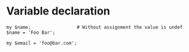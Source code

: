 # Variable declaration

```
my $name;                 # Without assignment the value is undef
$name = 'Foo Bar';

my $email = 'foo@bar.com';
```


